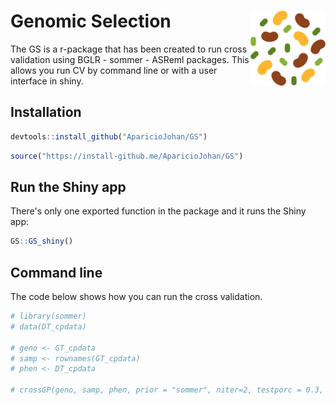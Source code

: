 # Genomic Selection <img src="man/figures/logo.png" width="120px" align="right"/>

The GS is a r-package that has been created to run cross validation using BGLR - sommer - ASReml packages. This allows you run CV by command line or with a user interface in shiny.

## Installation

``` r
devtools::install_github("AparicioJohan/GS")
```

``` r
source("https://install-github.me/AparicioJohan/GS")
```

## Run the Shiny app

There's only one exported function in the package and it runs the Shiny app:

``` r
GS::GS_shiny()
```

## Command line

The code below shows how you can run the cross validation.

``` r
# library(sommer)
# data(DT_cpdata)

# geno <- GT_cpdata
# samp <- rownames(GT_cpdata)
# phen <- DT_cpdata

# crossGP(geno, samp, phen, prior = "sommer", niter=2, testporc = 0.3, traits = names(phen)[5])
```
